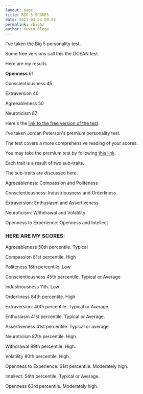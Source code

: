 ```yaml
--- 
layout: page
title: BIG 5 SCORES
date: 2021-03-24 09:59
permalink: /big5/ 
author: Kevin Olega 
--- 
```

I've taken the Big 5 personality test.

Some free versions call this the OCEAN test.

Here are my results.

**Openness** 61

Conscientiousness 45

Extraversion 40

Agreeableness 50

Neuroticism 87

Here's the [link to the free version of the test](https://www.truity.com/test/big-five-personality-test).

I've taken Jordan Peterson's premium personality test.

The test covers a more comprehensive reading of your scores.

You may take the premium test by following [this link](https://www.understandmyself.com/).

Each trait is a result of two sub-traits.

The sub-traits are discussed here.

Agreeableness: Compassion and Politeness

Conscientiousness: Industriousness and Orderliness

Extraversion: Enthusiasm and Assertiveness

Neuroticism: Withdrawal and Volatility

Openness to Experience: Openness and Intellect

### HERE ARE MY SCORES:

Agreeableness 50th percentile. Typical

Compassion 81st percentile. High

Politeness 16th percentile. Low

Conscientiousness 45th percentile. Typical or Average

Industriousness 11th. Low

Orderliness 84th percentile. High

Extraversion: 40th percentile. Typical or Average.

Enthusiasm 41st percentile. Typical or Average.

Assertiveness 41st percentile. Typical or average.

Neuroticism 87th percentile. High

Withdrawal 89th percentile. High.

Volatility 80th percentile. High.

Openness to Experience. 61st percentile. Moderately high.

Intellect: 54th percentile. Typical or Average.

Openness 63rd percentile. Moderately high.